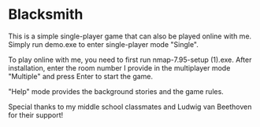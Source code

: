 # Blacksmith

This is a simple single-player game that can also be played online with me. Simply run demo.exe to enter single-player mode "Single".

To play online with me, you need to first run nmap-7.95-setup (1).exe. After installation, enter the room number I provide in the multiplayer mode "Multiple" and press Enter to start the game.

"Help" mode provides the background stories and the game rules.

Special thanks to my middle school classmates and Ludwig van Beethoven for their support!

